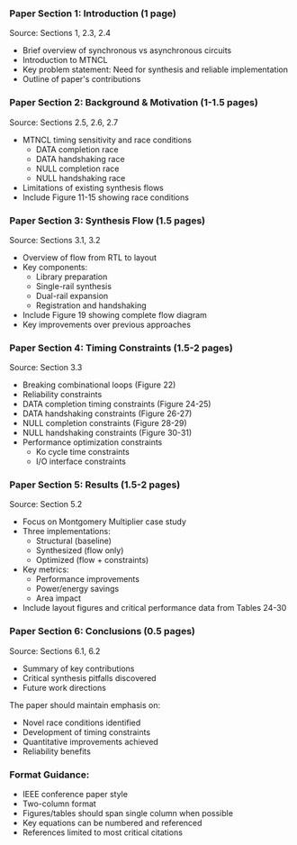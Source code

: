 ### Paper Section 1: Introduction (1 page)
Source: Sections 1, 2.3, 2.4

* Brief overview of synchronous vs asynchronous circuits
* Introduction to MTNCL
* Key problem statement: Need for synthesis and reliable implementation
* Outline of paper's contributions

### Paper Section 2: Background & Motivation (1-1.5 pages)
Source: Sections 2.5, 2.6, 2.7

* MTNCL timing sensitivity and race conditions
	+ DATA completion race
	+ DATA handshaking race
	+ NULL completion race
	+ NULL handshaking race
* Limitations of existing synthesis flows
* Include Figure 11-15 showing race conditions

### Paper Section 3: Synthesis Flow (1.5 pages)
Source: Sections 3.1, 3.2

* Overview of flow from RTL to layout
* Key components:
	+ Library preparation
	+ Single-rail synthesis
	+ Dual-rail expansion
	+ Registration and handshaking
* Include Figure 19 showing complete flow diagram
* Key improvements over previous approaches

### Paper Section 4: Timing Constraints (1.5-2 pages)
Source: Section 3.3

* Breaking combinational loops (Figure 22)
* Reliability constraints
* DATA completion timing constraints (Figure 24-25)
* DATA handshaking constraints (Figure 26-27)
* NULL completion constraints (Figure 28-29)
* NULL handshaking constraints (Figure 30-31)
* Performance optimization constraints
	+ Ko cycle time constraints
	+ I/O interface constraints

### Paper Section 5: Results (1.5-2 pages)
Source: Section 5.2

* Focus on Montgomery Multiplier case study
* Three implementations:
	+ Structural (baseline)
	+ Synthesized (flow only)
	+ Optimized (flow + constraints)
* Key metrics:
	+ Performance improvements
	+ Power/energy savings
	+ Area impact
* Include layout figures and critical performance data from Tables 24-30

### Paper Section 6: Conclusions (0.5 pages)
Source: Sections 6.1, 6.2

* Summary of key contributions
* Critical synthesis pitfalls discovered
* Future work directions

The paper should maintain emphasis on:

* Novel race conditions identified
* Development of timing constraints
* Quantitative improvements achieved
* Reliability benefits

### Format Guidance:

* IEEE conference paper style
* Two-column format
* Figures/tables should span single column when possible
* Key equations can be numbered and referenced
* References limited to most critical citations